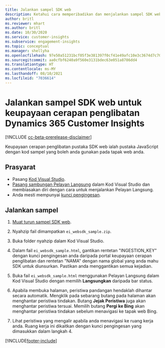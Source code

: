 ```yaml
---
title: Jalankan sampel SDK web
description: Ketahui cara memperibadikan dan menjalankan sampel SDK web.
author: britl
ms.reviewer: mhart
ms.author: britl
ms.date: 10/30/2020
ms.service: customer-insights
ms.subservice: engagement-insights
ms.topic: conceptual
ms.manager: shellyha
ms.openlocfilehash: 97e50a51231bcf05f3e381397f0cf41e49afc10e3c3674d7c709c8f521979e12
ms.sourcegitcommit: aa0cfbf6240a9f560e3131bdec63e051a8786dd4
ms.translationtype: HT
ms.contentlocale: ms-MY
ms.lasthandoff: 08/10/2021
ms.locfileid: "7036614"
---
```

# <a name="run-the-web-sdk-sample-for-dynamics-365-customer-insights-engagement-insights-capability"></a>Jalankan sampel SDK web untuk keupayaan cerapan penglibatan Dynamics 365 Customer Insights

[!INCLUDE [cc-beta-prerelease-disclaimer](includes/cc-beta-prerelease-disclaimer.md)]

Keupayaan cerapan penglibatan pustaka SDK web ialah pustaka JavaScript dengan kod sampel yang boleh anda gunakan pada tapak web anda.

## <a name="prerequisites"></a>Prasyarat

- Pasang [Kod Visual Studio](https://code.visualstudio.com/).
- [Pasang sambungan Pelayan Langsung](https://marketplace.visualstudio.com/items?itemName=ritwickdey.LiveServer) dalam Kod Visual Studio dan membiasakan diri dengan cara untuk menjalankan Pelayan Langsung.
- Anda mesti mempunyai [kunci pengingesan](instrument-website.md).

## <a name="run-sample"></a>Jalankan sampel

1. [Muat turun sampel SDK web](https://download.pi.dynamics.com/sdk/EngagementInsightsSamples/ei_websdk_sample.zip).

1. Nyahzip fail dimampatkan `ei_websdk_sample.zip`.

1. Buka folder nyahzip dalam Kod Visual Studio.

1. Dalam fail `ei_websdk_sample.html`, gantikan rentetan "INGESTION_KEY" dengan kunci pengingesan anda daripada portal keupayaan cerapan penglibatan dan rentetan "NAMA" dengan nama global yang anda mahu SDK untuk diunsurkan. Pastikan anda menggantikan semua kejadian.

1. Buka fail `ei_websdk_sample.html` menggunakan Pelayan Langsung dalam Kod Visual Studio dengan memilih **Langsungkan** daripada bar status.

1. Apabila membuka halaman, peristiwa pandangan hendaklah dihantar secara automatik. Mengklik pada sebarang butang pada halaman akan menghantar peristiwa tindakan. Butang **Jejak Peristiwa** juga akan menghantar peristiwa tersuai. Memilih butang **Pergi ke Bing** akan menghantar peristiwa tindakan sebelum menavigasi ke tapak web Bing.

1. Lihat peristiwa yang mengalir apabila anda menavigasi ke ruang kerja anda. Ruang kerja ini dikaitkan dengan kunci pengingesan yang dimasukkan dalam langkah 4.


[!INCLUDE[footer-include](../includes/footer-banner.md)]